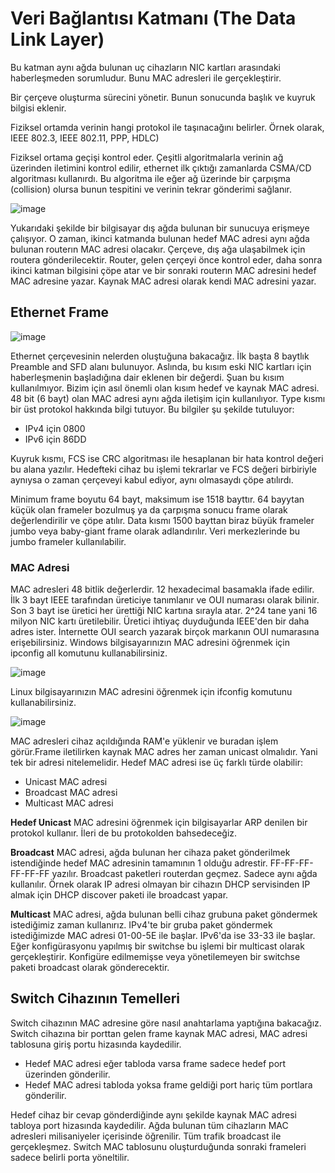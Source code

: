 # Veri Bağlantısı Katmanı (The Data Link Layer)

Bu katman aynı ağda bulunan uç cihazların NIC kartları arasındaki haberleşmeden sorumludur. Bunu MAC adresleri ile gerçekleştirir. 

Bir çerçeve oluşturma sürecini yönetir. Bunun sonucunda başlık ve kuyruk bilgisi eklenir.

Fiziksel ortamda verinin hangi protokol ile taşınacağını belirler. Örnek olarak, IEEE 802.3, IEEE 802.11, PPP, HDLC)

Fiziksel ortama geçişi kontrol eder. Çeşitli algoritmalarla verinin ağ üzerinden iletimini kontrol edilir, ethernet ilk çıktığı zamanlarda CSMA/CD algoritması kullanırdı. Bu algoritma
ile eğer ağ üzerinde bir çarpışma (collision) olursa bunun tespitini ve verinin tekrar gönderimi sağlanır.

![image](https://user-images.githubusercontent.com/70758694/154075464-fca69a80-f7ac-4a6f-a3ed-9a2c630f657d.png)

Yukarıdaki şekilde bir bilgisayar dış ağda bulunan bir sunucuya erişmeye çalışıyor. O zaman, ikinci katmanda bulunan hedef MAC adresi aynı ağda bulunan routerın MAC adresi olacakır.
Çerçeve, dış ağa ulaşabilmek için routera gönderilecektir. Router, gelen çerçeyi önce kontrol eder, daha sonra ikinci katman bilgisini çöpe atar ve bir sonraki routerın MAC adresini 
hedef MAC adresine yazar. Kaynak MAC adresi olarak kendi MAC adresini yazar. 

## Ethernet Frame
![image](https://user-images.githubusercontent.com/70758694/154082956-160e7168-5ddf-49d8-881c-d40a8df485ce.png)

Ethernet çerçevesinin nelerden oluştuğuna bakacağız. İlk başta 8 baytlık Preamble and SFD alanı bulunuyor. Aslında, bu kısım eski NIC kartları için haberleşmenin başladığına dair
eklenen bir değerdi. Şuan bu kısım kullanılmıyor. Bizim için asıl önemli olan kısım hedef ve kaynak MAC adresi. 48 bit (6 bayt) olan MAC adresi aynı ağda iletişim için kullanılıyor. 
Type kısmı bir üst protokol hakkında bilgi tutuyor. Bu bilgiler şu şekilde tutuluyor:

- IPv4 için 0800
- IPv6 için 86DD

Kuyruk kısmı, FCS ise CRC algoritması ile hesaplanan bir hata kontrol değeri bu alana yazılır. Hedefteki cihaz bu işlemi tekrarlar ve FCS değeri birbiriyle aynıysa o zaman çerçeveyi
kabul ediyor, aynı olmasaydı çöpe atılırdı.

Minimum frame boyutu 64 bayt, maksimum ise 1518 bayttır. 64 bayytan küçük olan frameler bozulmuş ya da çarpışma sonucu frame olarak değerlendirilir ve çöpe atılır. Data kısmı 1500 bayttan
biraz büyük frameler jumbo veya baby-giant frame olarak adlandırılır. Veri merkezlerinde bu jumbo frameler kullanılabilir. 

### MAC Adresi

MAC adresleri 48 bitlik değerlerdir. 12 hexadecimal basamakla ifade edilir. İlk 3 bayt IEEE tarafından üreticiye tanımlanır ve OUI numarası olarak bilinir. Son 3 bayt ise 
üretici her ürettiği NIC kartına sırayla atar. 2^24 tane yani 16 milyon NIC kartı üretilebilir. Üretici ihtiyaç duyduğunda IEEE'den bir daha adres ister. İnternette OUI search yazarak
birçok markanın OUI numarasına erişebilirsiniz. Windows bilgisayarınızın MAC adresini öğrenmek için ipconfig all komutunu kullanabilirsiniz.

![image](https://user-images.githubusercontent.com/70758694/154090518-6c55b175-6de2-41e5-9b83-cfe90cc281d1.png)

Linux bilgisayarınızın MAC adresini öğrenmek için ifconfig komutunu kullanabilirsiniz.

![image](https://user-images.githubusercontent.com/70758694/154090984-39a9509d-36f0-4ed8-a0ca-f5c4bc4e3bde.png)

MAC adresleri cihaz açıldığında RAM'e yüklenir ve buradan işlem görür.Frame iletilirken kaynak MAC adres her zaman unicast olmalıdır. Yani tek bir adresi nitelemelidir. 
Hedef MAC adresi ise üç farklı türde olabilir:

- Unicast MAC adresi
- Broadcast MAC adresi
- Multicast MAC adresi

**Hedef Unicast** MAC adresini öğrenmek için bilgisayarlar ARP denilen bir protokol kullanır. İleri de bu protokolden bahsedeceğiz.

**Broadcast** MAC adresi, ağda bulunan her cihaza paket gönderilmek istendiğinde hedef MAC adresinin tamamının 1 olduğu adrestir. FF-FF-FF-FF-FF-FF yazılır. Broadcast paketleri routerdan geçmez.
Sadece aynı ağda kullanılır. Örnek olarak IP adresi olmayan bir cihazın DHCP servisinden IP almak için DHCP discover paketi ile broadcast yapar.

**Multicast** MAC adresi, ağda bulunan belli cihaz grubuna paket göndermek istediğimiz zaman kullanırız. IPv4'te bir gruba paket göndermek istediğimizde MAC adresi 01-00-5E ile başlar.
IPv6'da ise 33-33 ile başlar. Eğer konfigürasyonu yapılmış bir switchse bu işlemi bir multicast olarak gerçekleştirir. Konfigüre edilmemişse veya yönetilemeyen bir switchse paketi broadcast
olarak gönderecektir.

## Switch Cihazının Temelleri
Switch cihazının MAC adresine göre nasıl anahtarlama yaptığına bakacağız. Switch cihazına bir porttan gelen frame kaynak MAC adresi, MAC adresi tablosuna giriş portu hizasında kaydedilir. 

- Hedef MAC adresi eğer tabloda varsa frame sadece hedef port üzerinden gönderilir. 
- Hedef MAC adresi tabloda yoksa frame geldiği port hariç tüm portlara gönderilir.

Hedef cihaz bir cevap gönderdiğinde aynı şekilde kaynak MAC adresi tabloya port hizasında kaydedilir. Ağda bulunan tüm cihazların MAC adresleri milisaniyeler içerisinde öğrenilir. Tüm trafik broadcast ile gerçekleşmez. Switch MAC tablosunu oluşturduğunda sonraki frameleri sadece belirli porta yöneltilir.









